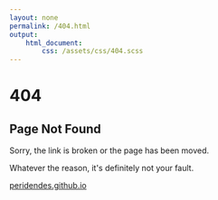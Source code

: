 ```yaml
---
layout: none
permalink: /404.html
output:
    html_document:
        css: /assets/css/404.scss
---
```


<h1>404</h1>

<h2>Page Not Found</h2>

<p>Sorry, the link is broken or the page has been moved.</p>

<p>Whatever the reason, it's definitely not your fault.</p>

<p><a href="https://peridendes.github.io">peridendes.github.io</a></p>